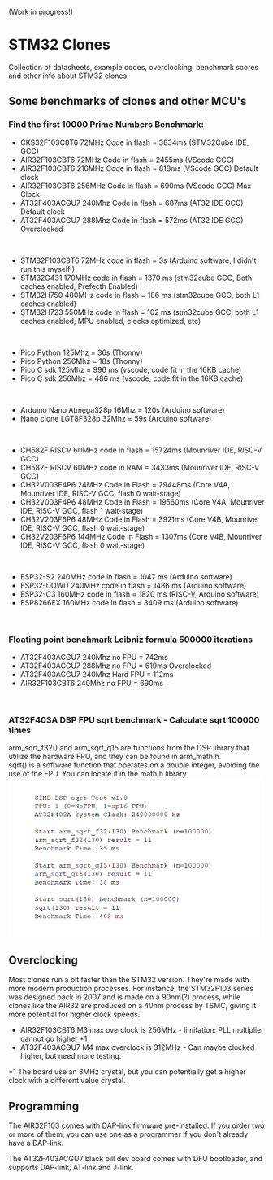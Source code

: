 (Work in progress!)
# STM32 Clones
Collection of datasheets, example codes, overclocking, benchmark scores and other info about STM32 clones.


## Some benchmarks of clones and other MCU's

### Find the first 10000 Prime Numbers Benchmark:
- CKS32F103C8T6 72MHz Code in flash = 3834ms (STM32Cube IDE, GCC)
- AIR32F103CBT6 72MHz Code in flash = 2455ms (VScode GCC) 
- AIR32F103CBT6 216MHz Code in flash = 818ms (VScode GCC) Default clock
- AIR32F103CBT6 256MHz Code in flash = 690ms (VScode GCC) Max Clock
- AT32F403ACGU7 240Mhz Code in flash = 687ms (AT32 IDE GCC) Default clock
- AT32F403ACGU7 288Mhz Code in flash = 572ms (AT32 IDE GCC) Overclocked

<br/>

- STM32F103C8T6 72MHz code in flash = 3s (Arduino software, I didn't run this myself!)
- STM32G431 170MHz code in flash = 1370 ms (stm32cube GCC, Both caches enabled, Prefecth Enabled)
- STM32H750 480MHz code in flash = 186 ms (stm32cube GCC, both L1 caches enabled)
- STM32H723 550MHz code in flash = 102 ms (stm32cube GCC, both L1 caches enabled, MPU enabled, clocks optimized, etc)
<br/>

- Pico Python 125Mhz = 36s (Thonny)
- Pico Python 256Mhz = 18s (Thonny)
- Pico C sdk 125Mhz  = 996 ms (vscode, code fit in the 16KB cache) 
- Pico C sdk 256Mhz  = 486 ms (vscode, code fit in the 16KB cache)
<br/>

- Arduino Nano Atmega328p 16Mhz = 120s (Arduino software)
- Nano clone LGT8F328p 32Mhz = 59s (Arduino software)
<br/>

- CH582F RISCV  60MHz code in flash = 15724ms (Mounriver IDE, RISC-V GCC)
- CH582F RISCV  60MHz code in RAM   =  3433ms (Mounriver IDE, RISC-V GCC)
- CH32V003F4P6  24MHz Code in Flash = 29448ms (Core V4A, Mounriver IDE, RISC-V GCC, flash 0 wait-stage)
- CH32V003F4P6  48MHz Code in Flash = 19560ms (Core V4A, Mounriver IDE, RISC-V GCC, flash 1 wait-stage)
- CH32V203F6P6  48MHz Code in Flash =  3921ms (Core V4B, Mounriver IDE, RISC-V GCC, flash 0 wait-stage)
- CH32V203F6P6 144MHz Code in Flash =  1307ms (Core V4B, Mounriver IDE, RISC-V GCC, flash 0 wait-stage)

<br/>

- ESP32-S2 240MHz code in flash   = 1047 ms (Arduino software)
- ESP32-DOWD 240MHz code in flash = 1486 ms (Arduino software)
- ESP32-C3 160MHz code in flash   = 1820 ms (RISC-V, Arduino software)
- ESP8266EX 160MHz code in flash  = 3409 ms (Arduino software)
<br/>


### Floating point benchmark Leibniz formula 500000 iterations
- AT32F403ACGU7 240Mhz   no FPU   = 742ms
- AT32F403ACGU7 288Mhz   no FPU   = 619ms Overclocked
- AT32F403ACGU7 240Mhz   Hard FPU = 112ms
- AIR32F103CBT6 240Mhz   no FPU   = 690ms
<br/>

### AT32F403A DSP FPU sqrt benchmark - Calculate sqrt 100000 times
arm_sqrt_f32() and arm_sqrt_q15 are functions from the DSP library that utilize the hardware FPU, and they can be found in arm_math.h. <br/>
sqrt() is a software function that operates on a double integer, avoiding the use of the FPU. You can locate it in the math.h library.<br/>
![sqrt_bench](https://github.com/JacobIkke/STM32_Clones/blob/main/AT32F403A_Examples/images/AT32F403A_sqrt_dsp_fpu_bench_240M.png)

## Overclocking
Most clones run a bit faster than the STM32 version. They're made with more modern production processes. 
For instance, the STM32F103 series was designed back in 2007 and is made on a 90nm(?) process, while clones like the AIR32 are produced on a 40nm process by TSMC, giving it more potential for higher clock speeds.

* AIR32F103CBT6 M3 max overclock is 256MHz - limitation: PLL multiplier cannot go higher *1
* AT32F403ACGU7 M4 max overclock is 312MHz - Can maybe clocked higher, but need more testing. 

*1 The board use an 8MHz crystal, but you can potentially get a higher clock with a different value crystal.

## Programming
The AIR32F103 comes with DAP-link firmware pre-installed. If you order two or more of them, you can use one as a programmer if you don't already have a DAP-link.

The AT32F403ACGU7 black pill dev board comes with DFU bootloader, and supports DAP-link, AT-link and J-link. 
